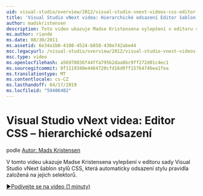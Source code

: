 ```yaml
---
uid: visual-studio/overview/2012/visual-studio-vnext-videos-css-editor-hierarchical-indentation
title: 'Visual Studio vNext videa: Hierarchické odsazení Editor šablon stylů CSS | Dokumentace Microsoftu'
author: madskristensen
description: Toto video ukazuje Madse Kristensena vylepšení v editoru sady Visual Studio vNext šablon stylů CSS, která automaticky odsazení stylu pravidla založená na jejich závorka selektoru šablon...
ms.author: riande
ms.date: 08/30/2011
ms.assetid: 6e34a1b0-4108-4524-b858-430e742abe44
msc.legacyurl: /visual-studio/overview/2012/visual-studio-vnext-videos-css-editor-hierarchical-indentation
msc.type: video
ms.openlocfilehash: a56970036f44ffa795b2daa8bc9ff272d01c4ec1
ms.sourcegitcommit: 0f1119340e4464720cfd16d0ff15764746ea1fea
ms.translationtype: MT
ms.contentlocale: cs-CZ
ms.lasthandoff: 04/17/2019
ms.locfileid: "59406402"
---
```

# <a name="visual-studio-vnext-videos-css-editor-hierarchical-indentation"></a>Visual Studio vNext videa: Editor CSS – hierarchické odsazení

podle [Autor: Mads Kristensen](https://github.com/madskristensen)

V tomto videu ukazuje Madse Kristensena vylepšení v editoru sady Visual Studio vNext šablon stylů CSS, která automaticky odsazení stylu pravidla založená na jejich selektorů.

[&#9654;Podívejte se na video (1 minuty)](https://channel9.msdn.com/Blogs/ASP-NET-Site-Videos/visual-studio-vnext-videos-css-editor-hierarchical-indentation)
